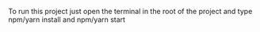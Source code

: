 To run this project just open the terminal in the root of the project and type npm/yarn install and npm/yarn start